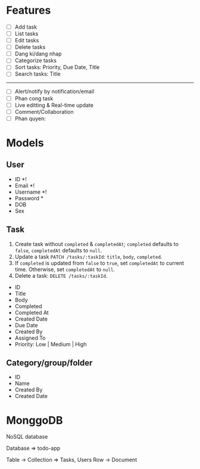 # Features

- [ ] Add task
- [ ] List tasks
- [ ] Edit tasks
- [ ] Delete tasks
- [ ] Dang ki/dang nhap
- [ ] Categorize tasks
- [ ] Sort tasks: Priority, Due Date, Title
- [ ] Search tasks: Title

---

- [ ] Alert/notify by notification/email
- [ ] Phan cong task
- [ ] Live editting & Real-time update
- [ ] Comment/Collaboration
- [ ] Phan quyen:

# Models

## User

- ID *!
- Email *!
- Username *!
- Password *
- DOB
- Sex

## Task

1. Create task without `completed` & `completedAt`; `completed` defaults to `false`, `completedAt` defaults to `null`.
2. Update a task `PATCH /tasks/:taskId`: `title`, `body`, `completed`.
3. If `completed` is updated from `false` to `true`, set `completedAt` to current time. Otherwise, set `completedAt` to `null`.
4. Delete a task: `DELETE /tasks/:taskId`.

- ID
- Title
- Body
- Completed
- Completed At
- Created Date
- Due Date
- Created By
- Assigned To
- Priority: Low | Medium | High

## Category/group/folder

- ID
- Name
- Created By
- Created Date

# MonggoDB

NoSQL database

Database => todo-app

Table -> Collection => Tasks, Users
Row -> Document